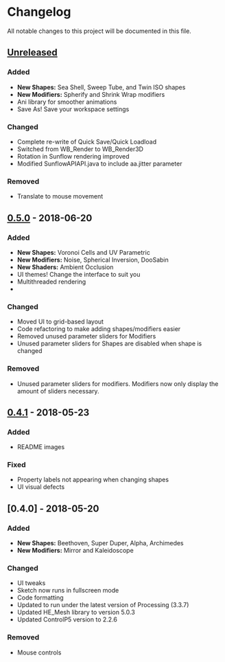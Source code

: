 # Changelog
All notable changes to this project will be documented in this file.

## [Unreleased]
### Added
- __New Shapes:__ Sea Shell, Sweep Tube, and Twin ISO shapes
- __New Modifiers:__ Spherify and Shrink Wrap modifiers
- Ani library for smoother animations
- Save As! Save your workspace settings

### Changed
- Complete re-write of Quick Save/Quick Loadload
- Switched from WB_Render to WB_Render3D
- Rotation in Sunflow rendering improved
- Modified SunflowAPIAPI.java to include aa.jitter parameter

### Removed
- Translate to mouse movement

## [0.5.0] - 2018-06-20
### Added
- __New Shapes:__ Voronoi Cells and UV Parametric
- __New Modifiers:__ Noise, Spherical Inversion, DooSabin
- __New Shaders:__ Ambient Occlusion
- UI themes! Change the interface to suit you
- Multithreaded rendering
-
### Changed
- Moved UI to grid-based layout
- Code refactoring to make adding shapes/modifiers easier
- Removed unused parameter sliders for Modifiers
- Unused parameter sliders for Shapes are disabled when shape is changed

### Removed
- Unused parameter sliders for modifiers. Modifiers now only display the amount of sliders necessary.


## [0.4.1] - 2018-05-23
### Added
- README images

### Fixed
- Property labels not appearing when changing shapes
- UI visual defects


## [0.4.0] - 2018-05-20
### Added
- __New Shapes:__ Beethoven, Super Duper, Alpha, Archimedes
- __New Modifiers:__ Mirror and Kaleidoscope

### Changed
- UI tweaks
- Sketch now runs in fullscreen mode
- Code formatting
- Updated to run under the latest version of Processing (3.3.7)
- Updated HE_Mesh library to version 5.0.3
- Updated ControlP5 version to 2.2.6

### Removed
- Mouse controls

[Unreleased]: https://github.com/struct78/hemeshgui/compare/develop...HEAD
[0.6.0]: https://github.com/struct78/hemeshgui/compare/v0.5...v0.6
[0.5.0]: https://github.com/struct78/hemeshgui/compare/v0.4.1...v0.5
[0.4.1]: https://github.com/struct78/hemeshgui/compare/v0.4...v0.4.1
